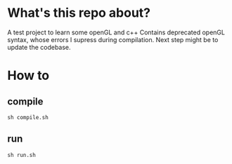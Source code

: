 # What's this repo about?
A test project to learn some openGL and c++
Contains deprecated openGL syntax, whose errors I supress during compilation. Next step might be to update the codebase.

# How to
## compile
``` 
sh compile.sh
``` 

## run
``` 
sh run.sh
``` 